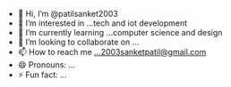 - 👋 Hi, I’m @patilsanket2003
- 👀 I’m interested in ...tech and iot development
- 🌱 I’m currently learning ...computer science and design
- 💞️ I’m looking to collaborate on ...
- 📫 How to reach me ...2003sanketpatil@gmail.com
- 😄 Pronouns: ...
- ⚡ Fun fact: ...

<!---
patilsanket2003/patilsanket2003 is a ✨ special ✨ repository because its `README.md` (this file) appears on your GitHub profile.
You can click the Preview link to take a look at your changes.
--->

